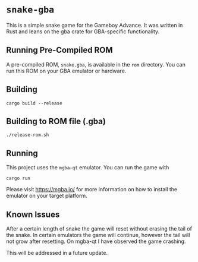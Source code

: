 # `snake-gba`

This is a simple snake game for the Gameboy Advance. It was written in Rust and leans on the gba crate for GBA-specific functionality.

## Running Pre-Compiled ROM

A pre-compiled ROM, `snake.gba`, is available in the `rom` directory. You can run this ROM on your GBA emulator or hardware.

## Building

`cargo build --release`

## Building to ROM file (.gba)

`./release-rom.sh`

## Running

This project uses the `mgba-qt` emulator. You can run the game with

`cargo run`

Please visit https://mgba.io/ for more information on how to install the emulator on your target platform.

## Known Issues

After a certain length of snake the game will reset without erasing the tail of the snake. In certain emulators the game will continue, however the tail will not grow after resetting. On mgba-qt I have observed the game crashing.

This will be addressed in a future update.

